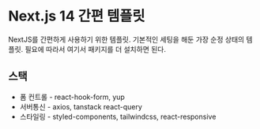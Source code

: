 # Next.js 14 간편 템플릿
NextJS를 간편하게 사용하기 위한 템플릿. 기본적인 세팅을 해둔 가장 순정 상태의 템플릿. 필요에 따라서 여기서 패키지를 더 설치하면 된다.

## 스택
* 폼 컨트롤 - react-hook-form, yup
* 서버통신 - axios, tanstack react-query
* 스타일링 - styled-components, tailwindcss, react-responsive

